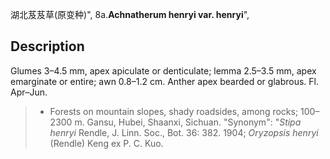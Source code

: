 湖北芨芨草(原变种)",
8a.**Achnatherum henryi var. henryi**",

## Description
Glumes 3–4.5 mm, apex apiculate or denticulate; lemma 2.5–3.5 mm, apex emarginate or entire; awn 0.8–1.2 cm. Anther apex bearded or glabrous. Fl. Apr–Jun.

> * Forests on mountain slopes, shady roadsides, among rocks; 100–2300 m. Gansu, Hubei, Shaanxi, Sichuan.
  "Synonym": "*Stipa henryi* Rendle, J. Linn. Soc., Bot. 36: 382. 1904; *Oryzopsis henryi* (Rendle) Keng ex P. C. Kuo.
